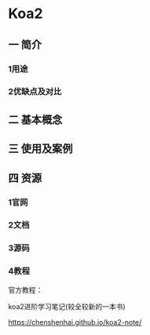 # Koa2

## 一 简介

### 1用途

### 2优缺点及对比

## 二 基本概念

## 三 使用及案例

## 

## 四 资源

### 1官网

### 2文档

### 3源码

### 4教程

官方教程：

koa2进阶学习笔记\(较全较新的一本书\)

https://chenshenhai.github.io/koa2-note/



